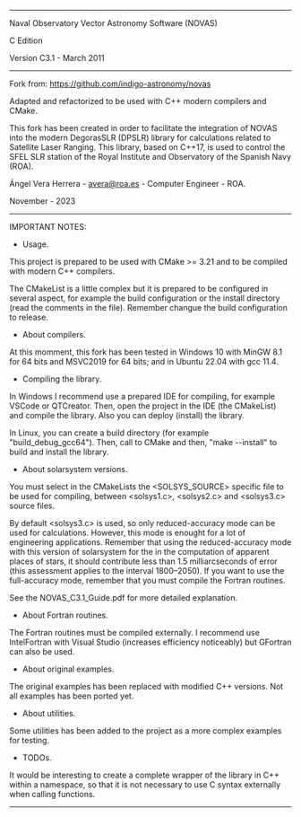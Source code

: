 ***********************************************************************************************************************

Naval Observatory Vector Astronomy Software (NOVAS)

C Edition 

Version C3.1 - March 2011

************************************************************************************************************************

Fork from: https://github.com/indigo-astronomy/novas

Adapted and refactorized to be used with C++ modern compilers and CMake. 

This fork has been created in order to facilitate the integration of NOVAS into the modern DegorasSLR (DPSLR) library for calculations related to Satellite Laser Ranging. This library, based on C++17, is used to control the SFEL SLR station of the Royal Institute and Observatory of the Spanish Navy (ROA).

Ángel Vera Herrera - avera@roa.es - Computer Engineer - ROA.

November - 2023

************************************************************************************************************************

IMPORTANT NOTES:

- Usage.

This project is prepared to be used with CMake >= 3.21 and to be compiled with modern C++ compilers. 

The CMakeList is a little complex but it is prepared to be configured in several aspect, for example the build configuration or the install directory (read the comments in the file). Remember changue the build configuration to release.

- About compilers.

At this momment, this fork has been tested in Windows 10 with MinGW 8.1 for 64 bits and MSVC2019 for 64 bits; and in Ubuntu 22.04 with gcc 11.4.

- Compiling the library.

In Windows I recommend use a prepared IDE for compiling, for example VSCode or QTCreator. Then, open the project in the IDE (the CMakeList) and compile the library. Also you can deploy (install) the library.

In Linux, you can create a build directory (for example "build_debug_gcc64"). Then, call to CMake and then, "make --install" to build and install the library.
  
- About solarsystem versions.

You must select in the CMakeLists the <SOLSYS_SOURCE> specific file to be used for compiling, between <solsys1.c>, <solsys2.c> and <solsys3.c> source files. 

By default <solsys3.c> is used, so only reduced-accuracy mode can be used for calculations. However, this mode is enought for a lot of engineering applications. Remember that using the reduced-accuracy mode with this version of solarsystem  for the in the computation of apparent places of stars, it should contribute less than 1.5 milliarcseconds of error (this assessment applies to the interval 1800–2050). If you want to use the full-accuracy mode, remember that you must compile the Fortran routines.

See the NOVAS_C3.1_Guide.pdf for more detailed explanation.

- About Fortran routines.

The Fortran routines must be compiled externally. I recommend use IntelFortran with Visual Studio (increases efficiency noticeably) but GFortran can also be used.

- About original examples.

The original examples has been replaced with modified C++ versions. Not all examples has been ported yet. 

- About utilities.

Some utilities has been added to the project as a more complex examples for testing.

- TODOs.

It would be interesting to create a complete wrapper of the library in C++ within a namespace, so that it is not necessary to use C syntax externally when calling functions.

************************************************************************************************************************
